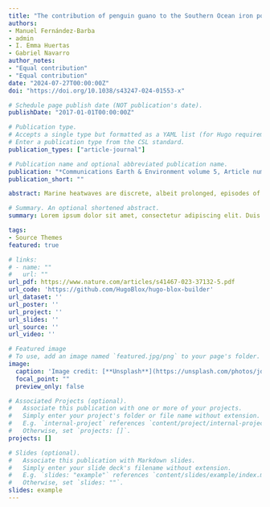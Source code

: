```yaml
---
title: "The contribution of penguin guano to the Southern Ocean iron pool."
authors:
- Manuel Fernández-Barba
- admin
- I. Emma Huertas
- Gabriel Navarro
author_notes:
- "Equal contribution"
- "Equal contribution"
date: "2024-07-27T00:00:00Z"
doi: "https://doi.org/10.1038/s43247-024-01553-x"

# Schedule page publish date (NOT publication's date).
publishDate: "2017-01-01T00:00:00Z"

# Publication type.
# Accepts a single type but formatted as a YAML list (for Hugo requirements).
# Enter a publication type from the CSL standard.
publication_types: ["article-journal"]

# Publication name and optional abbreviated publication name.
publication: "*Communications Earth & Environment volume 5, Article number: 404 (2024)*"
publication_short: ""

abstract: Marine heatwaves are discrete, albeit prolonged, episodes of extreme ocean temperatures that are significantly impacting marine ecosystems worldwide. However, there is limited research solely focusing on marine heatwaves and their concomitant effects on ecosystem dynamics in the Southern Ocean, known to play a major role in the Earth’s climate system. Here we use daily high-resolution satellite-derived and modelled data from 1982 to 2021 to characterise general spatiotemporal patterns of marine heatwaves in the Southern Ocean, assess their physical drivers and explore their interconnections with marine biogeochemistry. We find that increasing climate change-related marine heatwave activity, primarily explained by sea-air heat fluxes and vertical diffusion anomalies, enhances net primary production through stabilization of the water column. We empirically reveal causal nonlinear relationships between ocean extremes and primary productivity, especially in the southernmost subantarctic areas where the concurrent sea ice decrease also plays a key role. Furthermore, our study shows zonally asymmetric responses of primary producers to changing physical conditions north of the Antarctic polar front. These results provide key insights into the role of marine heatwaves promoting carbon assimilation (and uptake) in the Southern Ocean through the biological carbon pump, which is crucial for constraining the oceanic carbon cycle under climate change.

# Summary. An optional shortened abstract.
summary: Lorem ipsum dolor sit amet, consectetur adipiscing elit. Duis posuere tellus ac convallis placerat. Proin tincidunt magna sed ex sollicitudin condimentum.

tags:
- Source Themes
featured: true

# links:
# - name: ""
#   url: ""
url_pdf: https://www.nature.com/articles/s41467-023-37132-5.pdf
url_code: 'https://github.com/HugoBlox/hugo-blox-builder'
url_dataset: ''
url_poster: ''
url_project: ''
url_slides: ''
url_source: ''
url_video: ''

# Featured image
# To use, add an image named `featured.jpg/png` to your page's folder. 
image:
  caption: 'Image credit: [**Unsplash**](https://unsplash.com/photos/jdD8gXaTZsc)'
  focal_point: ""
  preview_only: false

# Associated Projects (optional).
#   Associate this publication with one or more of your projects.
#   Simply enter your project's folder or file name without extension.
#   E.g. `internal-project` references `content/project/internal-project/index.md`.
#   Otherwise, set `projects: []`.
projects: []

# Slides (optional).
#   Associate this publication with Markdown slides.
#   Simply enter your slide deck's filename without extension.
#   E.g. `slides: "example"` references `content/slides/example/index.md`.
#   Otherwise, set `slides: ""`.
slides: example
---
```

